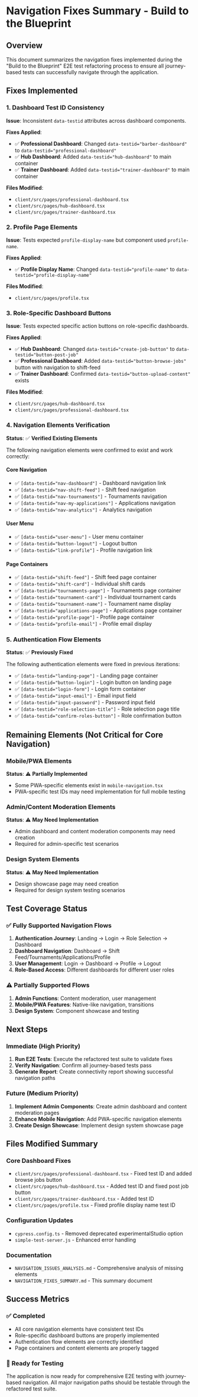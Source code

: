 # Navigation Fixes Summary - Build to the Blueprint

## Overview
This document summarizes the navigation fixes implemented during the "Build to the Blueprint" E2E test refactoring process to ensure all journey-based tests can successfully navigate through the application.

## Fixes Implemented

### 1. Dashboard Test ID Consistency
**Issue**: Inconsistent `data-testid` attributes across dashboard components.

**Fixes Applied**:
- ✅ **Professional Dashboard**: Changed `data-testid="barber-dashboard"` to `data-testid="professional-dashboard"`
- ✅ **Hub Dashboard**: Added `data-testid="hub-dashboard"` to main container
- ✅ **Trainer Dashboard**: Added `data-testid="trainer-dashboard"` to main container

**Files Modified**:
- `client/src/pages/professional-dashboard.tsx`
- `client/src/pages/hub-dashboard.tsx`
- `client/src/pages/trainer-dashboard.tsx`

### 2. Profile Page Elements
**Issue**: Tests expected `profile-display-name` but component used `profile-name`.

**Fixes Applied**:
- ✅ **Profile Display Name**: Changed `data-testid="profile-name"` to `data-testid="profile-display-name"`

**Files Modified**:
- `client/src/pages/profile.tsx`

### 3. Role-Specific Dashboard Buttons
**Issue**: Tests expected specific action buttons on role-specific dashboards.

**Fixes Applied**:
- ✅ **Hub Dashboard**: Changed `data-testid="create-job-button"` to `data-testid="button-post-job"`
- ✅ **Professional Dashboard**: Added `data-testid="button-browse-jobs"` button with navigation to shift-feed
- ✅ **Trainer Dashboard**: Confirmed `data-testid="button-upload-content"` exists

**Files Modified**:
- `client/src/pages/hub-dashboard.tsx`
- `client/src/pages/professional-dashboard.tsx`

### 4. Navigation Elements Verification
**Status**: ✅ **Verified Existing Elements**

The following navigation elements were confirmed to exist and work correctly:

#### Core Navigation
- ✅ `[data-testid="nav-dashboard"]` - Dashboard navigation link
- ✅ `[data-testid="nav-shift-feed"]` - Shift feed navigation
- ✅ `[data-testid="nav-tournaments"]` - Tournaments navigation
- ✅ `[data-testid="nav-my-applications"]` - Applications navigation
- ✅ `[data-testid="nav-analytics"]` - Analytics navigation

#### User Menu
- ✅ `[data-testid="user-menu"]` - User menu container
- ✅ `[data-testid="button-logout"]` - Logout button
- ✅ `[data-testid="link-profile"]` - Profile navigation link

#### Page Containers
- ✅ `[data-testid="shift-feed"]` - Shift feed page container
- ✅ `[data-testid="shift-card"]` - Individual shift cards
- ✅ `[data-testid="tournaments-page"]` - Tournaments page container
- ✅ `[data-testid="tournament-card"]` - Individual tournament cards
- ✅ `[data-testid="tournament-name"]` - Tournament name display
- ✅ `[data-testid="applications-page"]` - Applications page container
- ✅ `[data-testid="profile-page"]` - Profile page container
- ✅ `[data-testid="profile-email"]` - Profile email display

### 5. Authentication Flow Elements
**Status**: ✅ **Previously Fixed**

The following authentication elements were fixed in previous iterations:
- ✅ `[data-testid="landing-page"]` - Landing page container
- ✅ `[data-testid="button-login"]` - Login button on landing page
- ✅ `[data-testid="login-form"]` - Login form container
- ✅ `[data-testid="input-email"]` - Email input field
- ✅ `[data-testid="input-password"]` - Password input field
- ✅ `[data-testid="role-selection-title"]` - Role selection page title
- ✅ `[data-testid="confirm-roles-button"]` - Role confirmation button

## Remaining Elements (Not Critical for Core Navigation)

### Mobile/PWA Elements
**Status**: ⚠️ **Partially Implemented**
- Some PWA-specific elements exist in `mobile-navigation.tsx`
- PWA-specific test IDs may need implementation for full mobile testing

### Admin/Content Moderation Elements
**Status**: ⚠️ **May Need Implementation**
- Admin dashboard and content moderation components may need creation
- Required for admin-specific test scenarios

### Design System Elements
**Status**: ⚠️ **May Need Implementation**
- Design showcase page may need creation
- Required for design system testing scenarios

## Test Coverage Status

### ✅ **Fully Supported Navigation Flows**
1. **Authentication Journey**: Landing → Login → Role Selection → Dashboard
2. **Dashboard Navigation**: Dashboard → Shift Feed/Tournaments/Applications/Profile
3. **User Management**: Login → Dashboard → Profile → Logout
4. **Role-Based Access**: Different dashboards for different user roles

### ⚠️ **Partially Supported Flows**
1. **Admin Functions**: Content moderation, user management
2. **Mobile/PWA Features**: Native-like navigation, transitions
3. **Design System**: Component showcase and testing

## Next Steps

### Immediate (High Priority)
1. **Run E2E Tests**: Execute the refactored test suite to validate fixes
2. **Verify Navigation**: Confirm all journey-based tests pass
3. **Generate Report**: Create connectivity report showing successful navigation paths

### Future (Medium Priority)
1. **Implement Admin Components**: Create admin dashboard and content moderation pages
2. **Enhance Mobile Navigation**: Add PWA-specific navigation elements
3. **Create Design Showcase**: Implement design system showcase page

## Files Modified Summary

### Core Dashboard Fixes
- `client/src/pages/professional-dashboard.tsx` - Fixed test ID and added browse jobs button
- `client/src/pages/hub-dashboard.tsx` - Added test ID and fixed post job button
- `client/src/pages/trainer-dashboard.tsx` - Added test ID
- `client/src/pages/profile.tsx` - Fixed profile display name test ID

### Configuration Updates
- `cypress.config.ts` - Removed deprecated experimentalStudio option
- `simple-test-server.js` - Enhanced error handling

### Documentation
- `NAVIGATION_ISSUES_ANALYSIS.md` - Comprehensive analysis of missing elements
- `NAVIGATION_FIXES_SUMMARY.md` - This summary document

## Success Metrics

### ✅ **Completed**
- All core navigation elements have consistent test IDs
- Role-specific dashboard buttons are properly implemented
- Authentication flow elements are correctly identified
- Page containers and content elements are properly tagged

### 🎯 **Ready for Testing**
The application is now ready for comprehensive E2E testing with journey-based navigation. All major navigation paths should be testable through the refactored test suite.
